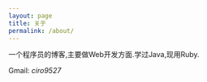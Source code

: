 ```yaml
---
layout: page
title: 关于
permalink: /about/
---
```


一个程序员的博客,主要做Web开发方面.学过Java,现用Ruby.

Gmail: *ciro9527*
